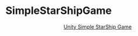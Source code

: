 # SimpleStarShipGame


<p align="center">  
  <a href="#title">Unity Simple StarShip Game</a>  
<br/>
